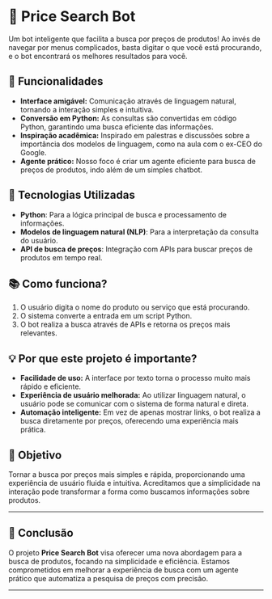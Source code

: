 # 🛒 Price Search Bot

Um bot inteligente que facilita a busca por preços de produtos! Ao invés de navegar por menus complicados, basta digitar o que você está procurando, e o bot encontrará os melhores resultados para você.

## 🚀 Funcionalidades

- **Interface amigável:** Comunicação através de linguagem natural, tornando a interação simples e intuitiva.
- **Conversão em Python:** As consultas são convertidas em código Python, garantindo uma busca eficiente das informações.
- **Inspiração acadêmica:** Inspirado em palestras e discussões sobre a importância dos modelos de linguagem, como na aula com o ex-CEO do Google.
- **Agente prático:** Nosso foco é criar um agente eficiente para busca de preços de produtos, indo além de um simples chatbot.

## 🔧 Tecnologias Utilizadas

- **Python**: Para a lógica principal de busca e processamento de informações.
- **Modelos de linguagem natural (NLP)**: Para a interpretação da consulta do usuário.
- **API de busca de preços**: Integração com APIs para buscar preços de produtos em tempo real.

## 📚 Como funciona?

1. O usuário digita o nome do produto ou serviço que está procurando.
2. O sistema converte a entrada em um script Python.
3. O bot realiza a busca através de APIs e retorna os preços mais relevantes.

## 💡 Por que este projeto é importante?

- **Facilidade de uso:** A interface por texto torna o processo muito mais rápido e eficiente.
- **Experiência de usuário melhorada:** Ao utilizar linguagem natural, o usuário pode se comunicar com o sistema de forma natural e direta.
- **Automação inteligente:** Em vez de apenas mostrar links, o bot realiza a busca diretamente por preços, oferecendo uma experiência mais prática.

## 🎯 Objetivo

Tornar a busca por preços mais simples e rápida, proporcionando uma experiência de usuário fluida e intuitiva. Acreditamos que a simplicidade na interação pode transformar a forma como buscamos informações sobre produtos.

---

## 📝 Conclusão

O projeto **Price Search Bot** visa oferecer uma nova abordagem para a busca de produtos, focando na simplicidade e eficiência. Estamos comprometidos em melhorar a experiência de busca com um agente prático que automatiza a pesquisa de preços com precisão.

---
